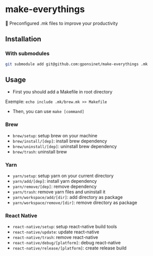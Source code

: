# make-everythings
:muscle: Preconfigured .mk files to improve your productivity

## Installation

### With submodules

```bash
git submodule add git@github.com:gponsinet/make-everythings .mk
```

## Usage

* First you should add a Makefile in root directory

Exemple: `echo include .mk/brew.mk >> Makefile`

* Then, you can use `make [command]`


### Brew

* `brew/setup`: setup brew on your machine
* `brew/install/[dep]`: install brew dependency
* `brew/uninstall/[dep]`: uninstall brew dependency
* `brew/trash`: uninstall brew

### Yarn

* `yarn/setup`: setup yarn on your current directory
* `yarn/add/[dep]`: install yarn dependency
* `yarn/remove/[dep]`: remove dependency
* `yarn/trash`: remove yarn files and uninstall it
* `yarn/workspace/add/[dir]`: add directory as package
* `yarn/workspace/remove/[dir]`: remove directory as package


### React Native

* `react-native/setup`: setup react-native build tools
* `react-native/update`: update react-native
* `react-native/trash`: remove react-native
* `react-native/debug/[platform]`: debug react-native
* `react-native/release/[platform]`: create release build
